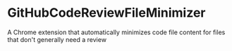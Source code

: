 # GitHubCodeReviewFileMinimizer

A Chrome extension that automatically minimizes code file content for files that don't generally need a review
